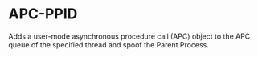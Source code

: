 # APC-PPID
Adds a user-mode asynchronous procedure call (APC) object to the APC queue of the specified thread and spoof the Parent Process.

